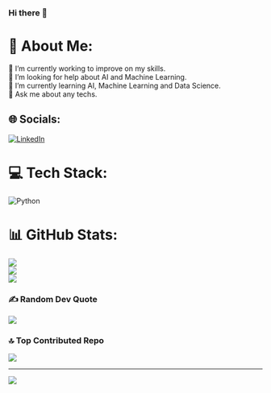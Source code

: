 ### Hi there 👋
# 💫 About Me:
🔭 I’m currently working to improve on my skills.<br>🤝 I’m looking for help about AI and Machine Learning.<br>🌱 I’m currently learning AI, Machine Learning and Data Science.<br>💬 Ask me about any techs.<br>


## 🌐 Socials:
[![LinkedIn](https://img.shields.io/badge/LinkedIn-%230077B5.svg?logo=linkedin&logoColor=white)](https://linkedin.com/in/https://www.linkedin.com/in/simsekyusuf/) 

# 💻 Tech Stack:
![Python](https://img.shields.io/badge/python-3670A0?style=flat&logo=python&logoColor=ffdd54)
# 📊 GitHub Stats:
![](https://github-readme-stats.vercel.app/api?username=simsekyusuf&theme=city_light&hide_border=true&include_all_commits=true&count_private=false)<br/>
![](https://github-readme-streak-stats.herokuapp.com/?user=simsekyusuf&theme=city_light&hide_border=true)<br/>
![](https://github-readme-stats.vercel.app/api/top-langs/?username=simsekyusuf&theme=city_light&hide_border=true&include_all_commits=true&count_private=false&layout=compact)

### ✍️ Random Dev Quote
![](https://quotes-github-readme.vercel.app/api?type=horizontal&theme=dark)

### 🔝 Top Contributed Repo
![](https://github-contributor-stats.vercel.app/api?username=simsekyusuf&limit=5&theme=dark&combine_all_yearly_contributions=true)



---
[![](https://visitcount.itsvg.in/api?id=simsekyusuf&icon=5&color=10)](https://visitcount.itsvg.in)

<!-- Proudly created with GPRM ( https://gprm.itsvg.in ) -->


